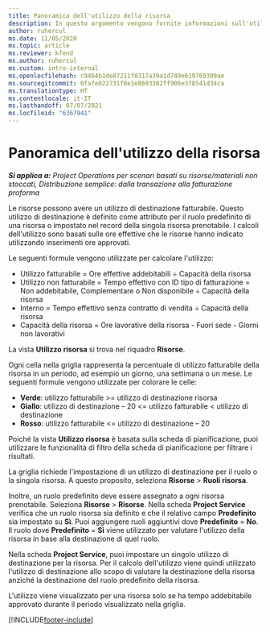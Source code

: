 ```yaml
---
title: Panoramica dell'utilizzo della risorsa
description: In questo argomento vengono fornite informazioni sull'utilizzo delle risorse in Project Operations.
author: ruhercul
ms.date: 11/05/2020
ms.topic: article
ms.reviewer: kfend
ms.author: ruhercul
ms.custom: intro-internal
ms.openlocfilehash: c9464b1de87211f8317a39a1d749e619769309ae
ms.sourcegitcommit: 0fafe022731f0e1e8693382ff906e3f8541d34ca
ms.translationtype: HT
ms.contentlocale: it-IT
ms.lasthandoff: 07/07/2021
ms.locfileid: "6367941"
---
```

# <a name="resource-utilization-overview"></a>Panoramica dell'utilizzo della risorsa

_**Si applica a:** Project Operations per scenari basati su risorse/materiali non stoccati, Distribuzione semplice: dalla transazione alla fatturazione proforma_

Le risorse possono avere un utilizzo di destinazione fatturabile. Questo utilizzo di destinazione è definito come attributo per il ruolo predefinito di una risorsa o impostato nel record della singola risorsa prenotabile. I calcoli dell'utilizzo sono basati sulle ore effettive che le risorse hanno indicato utilizzando inserimenti ore approvati.

Le seguenti formule vengono utilizzate per calcolare l'utilizzo:

  - Utilizzo fatturabile = Ore effettive addebitabili ÷ Capacità della risorsa
  - Utilizzo non fatturabile = Tempo effettivo con ID tipo di fatturazione = Non addebitabile, Complementare o Non disponibile ÷ Capacità della risorsa
  - Interno = Tempo effettivo senza contratto di vendita ÷ Capacità della risorsa
  - Capacità della risorsa = Ore lavorative della risorsa - Fuori sede - Giorni non lavorativi

La vista **Utilizzo risorsa** si trova nel riquadro **Risorse**.

Ogni cella nella griglia rappresenta la percentuale di utilizzo fatturabile della risorsa in un periodo, ad esempio un giorno, una settimana o un mese. Le seguenti formule vengono utilizzate per colorare le celle:

  - **Verde**: utilizzo fatturabile >= utilizzo di destinazione risorsa
  - **Giallo**: utilizzo di destinazione – 20 <= utilizzo fatturabile < utilizzo di destinazione
  - **Rosso**: utilizzo fatturabile <= utilizzo di destinazione – 20

Poiché la vista **Utilizzo risorsa** è basata sulla scheda di pianificazione, puoi utilizzare le funzionalità di filtro della scheda di pianificazione per filtrare i risultati.

La griglia richiede l'impostazione di un utilizzo di destinazione per il ruolo o la singola risorsa. A questo proposito, seleziona **Risorse** > **Ruoli risorsa**.

Inoltre, un ruolo predefinito deve essere assegnato a ogni risorsa prenotabile. Seleziona **Risorse** > **Risorse**. Nella scheda **Project Service** verifica che un ruolo risorsa sia definito e che il relativo campo **Predefinito** sia impostato su **Sì**. Puoi aggiungere ruoli aggiuntivi dove **Predefinito** = **No**. Il ruolo dove **Predefinito** = **Sì** viene utilizzato per valutare l'utilizzo della risorsa in base alla destinazione di quel ruolo.

Nella scheda **Project Service**, puoi impostare un singolo utilizzo di destinazione per la risorsa. Per il calcolo dell'utilizzo viene quindi utilizzato l'utilizzo di destinazione allo scopo di valutare la destinazione della risorsa anziché la destinazione del ruolo predefinito della risorsa.

L'utilizzo viene visualizzato per una risorsa solo se ha tempo addebitabile approvato durante il periodo visualizzato nella griglia.


[!INCLUDE[footer-include](../includes/footer-banner.md)]